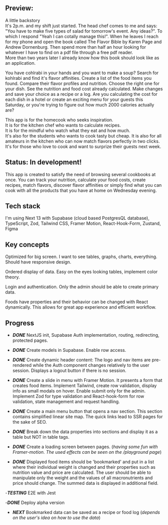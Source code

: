 ## Preview:
> 
A little backstory     
It's 2p.m. and my shift just started. The head chef comes to me and says: "You have to make five types of salad for tomorrow's event. Any ideas?". To which I respond "Yeah I can cotally manage this!". When he leaves I reach for my phone and open the book called The Flavor Bible by Karen Page and Andrew Dornenburg. Then spend more than half an hour looking for whatever I have to find on a pdf file through a free pdf reader.   
More than two years later I already know how this book should look like as an application.

You have cohlrabi in your hands and you want to make a soup? Search for kohlrabi and find it's flavor affinities.
Create a list of the food items you found. Compare their flavor profiles and nutrition. Choose the right one for your dish. See the nutrition and food cost already calculated. Make changes and save your choice as a recipe or a log. Are you calculating the cost for each dish in a hotel or create an exciting menu for your guests this Saturday,  or you're trying to figure out how much 2000 calories actually are?

This app is for the homecook who seeks inspiration.    
It is for the kitchen chef who wants to calculate recipes.    
   It is for the mindful who watch what they eat and how much.      
 It's also for the students who wants to cook tasty but cheap.     It is also for all amateurs in the kitchen who can now match flavors perfectly in two clicks.
   It's for those who love to cook and want to surprize their guests next week.

## Status: In development!

This app is created to satisfy the need of browsing several cookbooks at once. You can track your nutrition, calculate your food costs, create recipes, match flavors, discover flavor affinities or simply find what you can cook with all the products that you have at home on Wednesday evening.

## Tech stack

I'm using Next 13 with Supabase (cloud based PostgresQL database), TypeScript, Zod, Tailwind CSS, Framer Motion, React-Hook-Form, Zustand,  Figma

## Key concepts

Optimized for big screen. I want to see tables, graphs, charts, everything. Should have responsive design.

Ordered display of data. Easy on the eyes looking tables, implement color theory.

Login and authentication. Only the admin should be able to create primary data. 

Foods have properties and their behavior can be changed with React dynamically. This allows for great app experience and efficient workflow.

## Progress

- ***DONE*** NextJS init, Supabase Auth implementation, routing, redirecting, protected pages.

- ***DONE*** Create models in Supabase. Enable row access.

- ***DONE*** Create dynamic header content: The logo and nav items are pre-rendered while the Auth component changes relatively to the user session. Displays a logout button if there is no session.

- ***DONE*** Create a slide in menu with Framer Motion. It presents a form that creates food items. Implement Tailwind, create row validation, display info as small modals on hover. Enable submit only for the admin. Implement Zod for type validation and React-hook-form for row validation, state management and request handling.

- ***DONE*** Create a main menu button that opens a nav section. This section contains simplified linear site map. The quick links lead to SSR pages for the sake of SEO.

- ***DONE*** Break down the data properties into sections and display it as a table but NOT in table tags.  

- ***DONE*** Create a loading screen between pages. (*having some fun with Framer-motion. The used effects can be seen on the /playground page*)

- ***DONE*** Displayed food items should be 'bookmarked' and put in a list where their individual weight is changed and their properties such as nutrition value and price are calculated. The user should be able to manipulate only the weight and the values of all macronutrients and price should change. The summed data is displayed in additional field. 

-***TESTING*** E2E with Jest

-***DONE*** Deploy alpha version

- ***NEXT*** Bookmarked data can be saved as a recipe or food log (*depends on the user's idea on how to use the data*)

